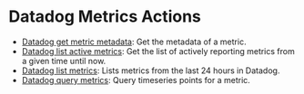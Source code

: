 # Datadog Metrics Actions

* [Datadog get metric metadata](https://github.com/unskript/Awesome-CloudOps-Automation/tree/master/Datadog/legos/datadog\_get\_metric\_metadata/README.md): Get the metadata of a metric.
* [Datadog list active metrics](https://github.com/unskript/Awesome-CloudOps-Automation/tree/master/Datadog/legos/datadog\_list\_active\_metrics/README.md): Get the list of actively reporting metrics from a given time until now.
* [Datadog list metrics](https://github.com/unskript/Awesome-CloudOps-Automation/tree/master/Datadog/legos/datadog\_list\_metrics/README.md): Lists metrics from the last 24 hours in Datadog.
* [Datadog query metrics](https://github.com/unskript/Awesome-CloudOps-Automation/tree/master/Datadog/legos/datadog\_query\_metrics/README.md): Query timeseries points for a metric.
